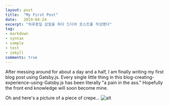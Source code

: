 ```yaml
---
layout: post
title:  "My First Post"
date:   2019-04-24
excerpt: "하루종일 삽질을 하다 드디어 포스트를 작성했다"
tag:
- markdown 
- syntax
- sample
- test
- jekyll
comments: true
---
```


After messing around for about a day and a half, I am finally writing my first blog post using Gatsby.js. Every single little thing in this blog-creating-experience-using-Gatsby.js has been literally "a pain in the ass." Hopefully the front end knowledge will soon become mine.

Oh and here's a picture of a piece of crepe... 
![alt](https://www.theworktop.com/wp-content/uploads/2014/12/Strawberries-and-Creme-Crepe-Cake-Slice.jpg "piece of crepe")